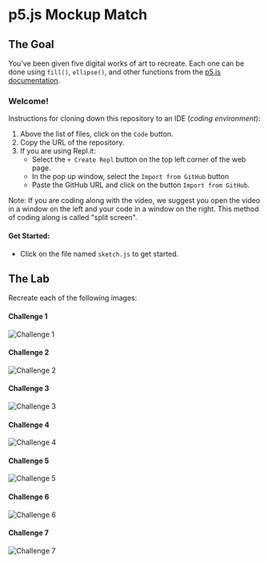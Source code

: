 # p5.js Mockup Match

## The Goal

You've been given five digital works of art to recreate. Each one can be done using `fill()`, `ellipse()`, and other functions from the [p5.js documentation](https://p5js.org/reference/).


### Welcome! 

Instructions for cloning down this repository to an IDE (_coding environment_):
  1. Above the list of files, click on the `Code` button.
  2. Copy the URL of the repository.
  3. If you are using Repl.it:
      * Select the `+ Create Repl` button on the top left corner of the web page.
      * In the pop up window, select the `Import from GitHub` button
      * Paste the GitHub URL and click on the button `Import from GitHub`.

Note: If you are coding along with the video, we suggest you open the video in a window on the left and your code in a window on the right. This method of coding along is called "split screen".



#### Get Started:
- Click on the file named `sketch.js` to get started.


## The Lab

Recreate each of the following images:

#### Challenge 1

![Challenge 1](images/challenge1.png)

#### Challenge 2

![Challenge 2](images/challenge2.png)

#### Challenge 3

![Challenge 3](images/challenge3.png)

#### Challenge 4

![Challenge 4](images/challenge4.png)

#### Challenge 5

![Challenge 5](images/challenge5.png)

#### Challenge 6

![Challenge 6](images/challenge6.png)

#### Challenge 7

![Challenge 7](images/challenge7.png)


